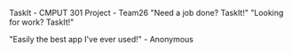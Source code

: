 TaskIt - CMPUT 301 Project - Team26
"Need a job done? TaskIt!"
"Looking for work? TaskIt!"

"Easily the best app I've ever used!" - Anonymous
